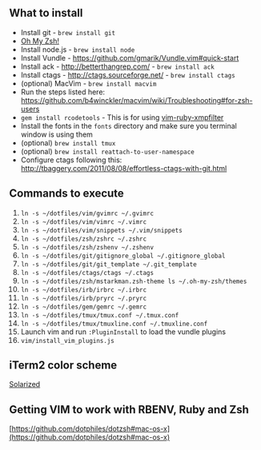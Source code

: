 ## What to install

* Install git - `brew install git`
* [Oh My Zsh!](https://github.com/robbyrussell/oh-my-zsh)
* Install node.js - `brew install node`
* Install Vundle - https://github.com/gmarik/Vundle.vim#quick-start
* Install ack - http://betterthangrep.com/ - `brew install ack`
* Install ctags - http://ctags.sourceforge.net/ - `brew install ctags`
* (optional) MacVim - `brew install macvim`
* Run the steps listed here: https://github.com/b4winckler/macvim/wiki/Troubleshooting#for-zsh-users
* `gem install rcodetools` - This is for using [vim-ruby-xmpfilter](https://github.com/t9md/vim-ruby-xmpfilter)
* Install the fonts in the `fonts` directory and make sure you terminal window is using them
* (optional) `brew install tmux`
* (optional) `brew install reattach-to-user-namespace`
* Configure ctags following this: http://tbaggery.com/2011/08/08/effortless-ctags-with-git.html

## Commands to execute

1. `ln -s ~/dotfiles/vim/gvimrc ~/.gvimrc`
3. `ln -s ~/dotfiles/vim/vimrc ~/.vimrc`
3. `ln -s ~/dotfiles/vim/snippets ~/.vim/snippets`
4. `ln -s ~/dotfiles/zsh/zshrc ~/.zshrc`
4. `ln -s ~/dotfiles/zsh/zshenv ~/.zshenv`
5. `ln -s ~/dotfiles/git/gitignore_global ~/.gitignore_global`
5. `ln -s ~/dotfiles/git/git_template ~/.git_template`
5. `ln -s ~/dotfiles/ctags/ctags ~/.ctags`
6. `ln -s ~/dotfiles/zsh/mstarkman.zsh-theme ls ~/.oh-my-zsh/themes`
7. `ln -s ~/dotfiles/irb/irbrc ~/.irbrc`
7. `ln -s ~/dotfiles/irb/pryrc ~/.pryrc`
8. `ln -s ~/dotfiles/gem/gemrc ~/.gemrc`
9. `ln -s ~/dotfiles/tmux/tmux.conf ~/.tmux.conf`
10. `ln -s ~/dotfiles/tmux/tmuxline.conf ~/.tmuxline.conf`
11. Launch vim and run `:PluginInstall` to load the vundle plugins
11. `vim/install_vim_plugins.js`

## iTerm2 color scheme

[Solarized](https://github.com/altercation/solarized/tree/master/iterm2-colors-solarized)

## Getting VIM to work with RBENV, Ruby and Zsh

[https://github.com/dotphiles/dotzsh#mac-os-x](https://github.com/dotphiles/dotzsh#mac-os-x)
